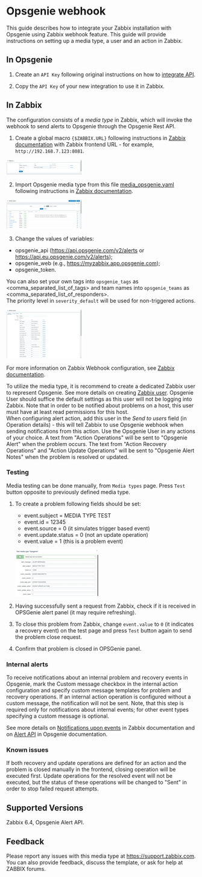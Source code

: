 
# Opsgenie webhook 

This guide describes how to integrate your Zabbix installation with Opsgenie using Zabbix webhook feature. This guide will provide instructions on setting up a media type, a user and an action in Zabbix.

## In Opsgenie

1. Create an `API Key` following original instructions on how to [integrate API](https://docs.opsgenie.com/docs/api-integration).

2. Copy the `API Key` of your new integration to use it in Zabbix.

## In Zabbix

The configuration consists of a _media type_ in Zabbix, which will invoke the webhook to send alerts to Opsgenie through the Opsgenie Rest API.

1. Create a global macro `{$ZABBIX.URL}` following instructions in [Zabbix documentation](https://www.zabbix.com/documentation/6.4/manual/config/macros/user_macros)  with Zabbix frontend URL - for example, `http://192.168.7.123:8081`.

[![](images/tn_1.png?raw=true)](images/1.png)

2. Import Opsgenie media type from this file [media_opsgenie.yaml](media_opsgenie.yaml) following instructions in [Zabbix documentation](https://www.zabbix.com/documentation/6.4/manual/web_interface/frontend_sections/administration/mediatypes). 

[![](images/tn_2.png?raw=true)](images/2.png)

3. Change the values of variables:
* opsgenie_api (https://api.opsgenie.com/v2/alerts or https://api.eu.opsgenie.com/v2/alerts);
* opsgenie_web (e.g., https://myzabbix.app.opsgenie.com);
* opsgenie_token.

You can also set your own tags into `opsgenie_tags` as <comma_separated_list_of_tags> and team names into `opsgenie_teams` as <comma_separated_list_of_responders>.  
The priority level in `severity_default` will be used for non-triggered actions.

[![](images/tn_3.png?raw=true)](images/3.png)

For more information on Zabbix Webhook configuration, see [Zabbix documentation](https://www.zabbix.com/documentation/6.4/manual/config/notifications/media/webhook).

To utilize the media type, it is recommend to create a dedicated Zabbix user to represent Opsgenie.
See more details on creating [Zabbix user](https://www.zabbix.com/documentation/6.4/manual/web_interface/frontend_sections/users/user_list).
Opsgenie User should suffice the default settings as this user will not be logging into Zabbix. Note that in order to be notified about problems on a host, this user must have at least read permissions for this host.  
When configuring alert action, add this user in the _Send to users_ field (in Operation details) - this will tell Zabbix to use Opsgenie webhook when sending notifications from this action.
Use the Opsgenie User in any actions of your choice. A text from "Action Operations" will be sent to "Opsgenie Alert" when the problem occurs. The text from "Action Recovery Operations" and "Action Update Operations" will be sent to "Opsgenie Alert Notes" when the problem is resolved or updated.

### Testing
Media testing can be done manually, from `Media types` page. Press `Test` button opposite to previously defined media type.
1. To create a problem following fields should be set:
    * event.subject = MEDIA TYPE TEST
    * event.id = 12345
    * event.source = 0 (it simulates trigger based event)
    * event.update.status = 0 (not an update operation)
    * event.value = 1 (this is a problem event)

    [![](images/tn_4.png?raw=true)](images/4.png)

2. Having successfully sent a request from Zabbix, check if it is received in OPSGenie alert panel (it may require refreshing).
3. To close this problem from Zabbix, change `event.value` to `0` (it indicates a recovery event) on the test page and press `Test` button again to send the problem close request.
4. Confirm that problem is closed in OPSGenie panel.

### Internal alerts
To receive notifications about an internal problem and recovery events in Opsgenie, mark the Custom message checkbox in the internal action configuration  and specify custom message templates for problem and recovery operations. 
If an internal action operation is configured without a custom message, the notification will not be sent. 
Note, that this step is required only for notifications about internal events; for other event types specifying a custom message is optional. 

See more details on [Notifications upon events](https://www.zabbix.com/documentation/6.4/manual/config/notifications) in Zabbix documentation and on [Alert API](https://docs.opsgenie.com/docs/alert-api) in Opsgenie documentation.

### Known issues

If both recovery and update operations are defined for an action and the problem is closed manually in the frontend, closing operation will be executed first.
Update operations for the resolved event will not be executed, but the status of these operations will be changed to "Sent" in order to stop failed request attempts.

## Supported Versions

Zabbix 6.4, Opsgenie Alert API.

## Feedback
Please report any issues with this media type at https://support.zabbix.com.
You can also provide feedback, discuss the template, or ask for help at ZABBIX forums.
